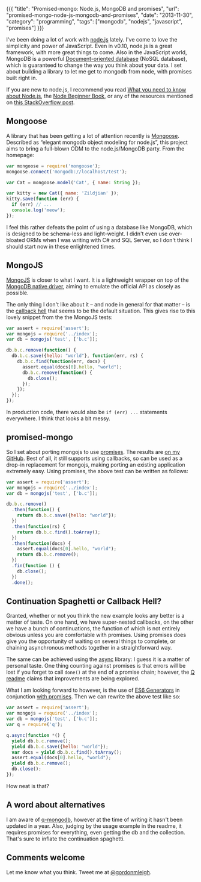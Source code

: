{{{
  "title": "Promised-mongo: Node.js, MongoDB and promises",
  "url": "promised-mongo-node-js-mongodb-and-promises",
  "date": "2013-11-30",
  "category": "programming",
  "tags": ["mongodb", "nodejs", "javascript", "promises"]
}}}

I've been doing a lot of work with [node.js](http://nodejs.org/) lately.  I've come to love
the simplicity and power of JavaScript.  Even in v0.10, node.js is a great framework, with more
great things to come.  Also in the JavaScript world, MongoDB is a powerful
[Document-oriented database](http://en.wikipedia.org/wiki/Document-oriented_database) (NoSQL database),
which is guaranteed to change the way you think about your data.  I set about building a library
to let me get to mongodb from node, with promises built right in.

<!-- more -->

If you are new to node.js, I recommend you read
[What you need to know about Node.js](http://readwrite.com/2013/11/07/what-you-need-to-know-about-nodejs#awesm=~ooH5jXJ0GEPsBo),
the [Node Beginner Book](http://www.nodebeginner.org/), or any of the resources mentioned on
[this StackOverflow post](http://stackoverflow.com/questions/2353818/how-do-i-get-started-with-node-js).


## Mongoose

A library that has been getting a lot of attention recently is [Mongoose](http://mongoosejs.com/).
Described as “elegant mongodb object modeling for node.js”, this project aims to bring a full-blown
ODM to the node.js/MongoDB party.  From the homepage:

```javascript
var mongoose = require('mongoose');
mongoose.connect('mongodb://localhost/test');

var Cat = mongoose.model('Cat', { name: String });

var kitty = new Cat({ name: 'Zildjian' });
kitty.save(function (err) {
  if (err) // ...
  console.log('meow');
});
```

I feel this rather defeats the point of using a database like MongoDB, which is designed to be
schema-less and light-weight.  I didn't even use over-bloated ORMs when I was writing with C# and SQL
Server, so I don't think I should start now in these enlightened times.


## MongoJS

[MongoJS](https://github.com/mafintosh/mongojs) is closer to what I want.  It is a lightweight
wrapper on top of the [MongoDB native driver](https://github.com/mongodb/node-mongodb-native),
aiming to emulate the official API as closely as possible.

The only thing I don't like about it – and node in general for that matter – is the
[callback hell](http://callbackhell.com/) that seems to be the default situation.  This gives rise
to this lovely snippet from the the MongoJS tests:

```javascript
var assert = require('assert');
var mongojs = require('../index');
var db = mongojs('test', ['b.c']);

db.b.c.remove(function() {
  db.b.c.save({hello: "world"}, function(err, rs) {
    db.b.c.find(function(err, docs) {
      assert.equal(docs[0].hello, "world");
      db.b.c.remove(function() {
        db.close();
      });
    });
  });
});
```

In production code, there would also be `if (err) ...` statements everywhere.  I think that looks
a bit messy.


## promised-mongo

So I set about porting mongojs to use [promises](http://howtonode.org/promises).  The results are
[on my GitHub](https://github.com/gordonmleigh/promised-mongo).  Best of all, it still supports
using callbacks, so can be used as a drop-in replacement for mongojs, making porting an existing
application extremely easy.  Using promises, the above test can be written as follows:


```javascript
var assert = require('assert');
var mongojs = require('../index');
var db = mongojs('test', ['b.c']);

db.b.c.remove()
  .then(function() {
    return db.b.c.save({hello: "world"});
  })
  .then(function(rs) {
    return db.b.c.find().toArray();
  })
  .then(function(docs) {
    assert.equal(docs[0].hello, "world");
    return db.b.c.remove();
  })
  .fin(function () {
    db.close();
  })
  .done();
```


## Continuation Spaghetti or Callback Hell?
Granted, whether or not you think the new example looks any better is a matter of taste.  On one
hand, we have super-nested callbacks, on the other we have a bunch of continuations, the function
of which is not entirely obvious unless you are comfortable with promises.  Using promises does give
you the opportunity of waiting on several things to complete, or chaining asynchronous methods
together in a straightforward way.

The same can be achieved using the
[async](https://github.com/caolan/async) library: I guess it is a matter of personal taste.  One
thing counting against promises is that errors will be lost if you forget to call `done()` at the
end of a promise chain; however, the [Q readme](https://github.com/kriskowal/q#the-end) claims that
improvements are being explored.

What I am looking forward to however, is the use of
[ES6 Generators](http://jlongster.com/2012/10/05/javascript-yield.html) in conjunction
[with promises](https://github.com/kriskowal/q/tree/master/examples/async-generators).  Then we can
rewrite the above test like so:

```javascript
var assert = require('assert');
var mongojs = require('../index');
var db = mongojs('test', ['b.c']);
var q = require('q');

q.async(function *() {
  yield db.b.c.remove();
  yield db.b.c.save({hello: "world"});
  var docs = yield db.b.c.find().toArray();
  assert.equal(docs[0].hello, "world");
  yield db.b.c.remove();
  db.close();
});

```

How neat is that?


## A word about alternatives

I am aware of [q-mongodb](https://github.com/canned/QMongoDB), however at the time of writing it
hasn't been updated in a year.  Also, judging by the usage example in the readme, it requires
promises for everything, even getting the db and the collection.  That's sure to inflate the
continuation spaghetti.


## Comments welcome

Let me know what you think.  Tweet me at [@gordonmleigh](https://twitter.com/gordonmleigh).